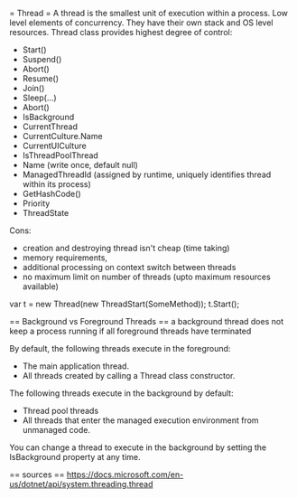 = Thread =
A thread is the smallest unit of execution within a process.
Low level elements of concurrency. They have their own stack and OS level resources.
Thread class provides highest degree of control:
- Start()
- Suspend()
- Abort()
- Resume()
- Join()
- Sleep(...)
- Abort()
- IsBackground
- CurrentThread
- CurrentCulture.Name
- CurrentUICulture
- IsThreadPoolThread
- Name (write once, default null)
- ManagedThreadId (assigned by runtime, uniquely identifies thread within its process)
- GetHashCode()
- Priority
- ThreadState

Cons:
- creation and destroying thread isn't cheap (time taking)
- memory requirements,
- additional processing on context switch between threads
- no maximum limit on number of threads (upto maximum resources available)

var t = new Thread(new ThreadStart(SomeMethod));
t.Start();

== Background vs Foreground Threads ==
a background thread does not keep a process running if all foreground threads have terminated

By default, the following threads execute in the foreground:
- The main application thread.
- All threads created by calling a Thread class constructor.

The following threads execute in the background by default:
- Thread pool threads
- All threads that enter the managed execution environment from unmanaged code.

You can change a thread to execute in the background by setting the IsBackground property at any time.


== sources ==
https://docs.microsoft.com/en-us/dotnet/api/system.threading.thread
